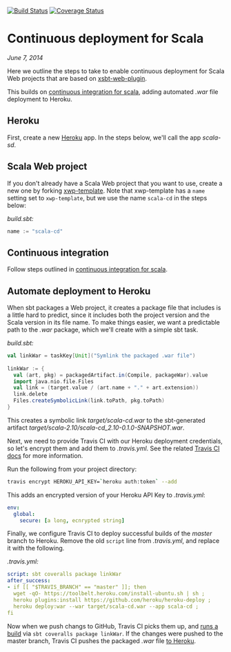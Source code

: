 [![Build Status](https://travis-ci.org/earldouglas/scala-cd.svg?branch=master)](https://travis-ci.org/earldouglas/scala-cd)
[![Coverage Status](https://coveralls.io/repos/earldouglas/scala-cd/badge.png)](https://coveralls.io/r/earldouglas/scala-cd)

# Continuous deployment for Scala

*June 7, 2014*

Here we outline the steps to take to enable continuous deployment for Scala
Web projects that are based on [xsbt-web-plugin](https://github.com/earldouglas/xsbt-web-plugin/).

This builds on [continuous integration for scala](https://github.com/earldouglas/scala-ci#continuous-integration-for-scala),
adding automated *.war* file deployment to Heroku.

## Heroku

First, create a new [Heroku](http://heroku.com/) app.  In the steps below, we'll
call the app *scala-sd*.

## Scala Web project

If you don't already have a Scala Web project that you want to use, create a new
one by forking [xwp-template](https://github.com/earldouglas/xwp-template).
Note that xwp-template has a `name` setting set to `xwp-template`, but we use
the name `scala-cd` in the steps below:

*build.sbt:*

```scala
name := "scala-cd"
```

## Continuous integration

Follow steps outlined in [continuous integration for scala](https://github.com/earldouglas/scala-ci#continuous-integration-for-scala).

## Automate deployment to Heroku

When sbt packages a Web project, it creates a package file that includes is a
little hard to predict, since it includes both the project version and the Scala
version in its file name.  To make things easier, we want a predictable path to
the *.war* package, which we'll create with a simple sbt task.

*build.sbt:*

```scala
val linkWar = taskKey[Unit]("Symlink the packaged .war file")
        
linkWar := {
  val (art, pkg) = packagedArtifact.in(Compile, packageWar).value
  import java.nio.file.Files
  val link = (target.value / (art.name + "." + art.extension))
  link.delete
  Files.createSymbolicLink(link.toPath, pkg.toPath)
}
```

This creates a symbolic link *target/scala-cd.war* to the sbt-generated
artifact *target/scala-2.10/scala-cd_2.10-0.1.0-SNAPSHOT.war*.

Next, we need to provide Travis CI with our Heroku deployment credentials, so let's
encrypt them and add them to *.travis.yml*.  See the related
[Travis CI docs](http://docs.travis-ci.com/user/deployment/heroku/)
for more information.

Run the following from your project directory:

```bash
travis encrypt HEROKU_API_KEY=`heroku auth:token` --add
```

This adds an encrypted version of your Heroku API Key to *.travis.yml*:

```yaml
env:
  global:
    secure: [a long, ecnrypted string]
```

Finally, we configure Travis CI to deploy successful builds of the *master*
branch to Heroku.  Remove the old `script` line from *.travis.yml*, and replace
it with the following.

*.travis.yml:*

```yaml
script: sbt coveralls package linkWar
after_success:
- if [[ "$TRAVIS_BRANCH" == "master" ]]; then
  wget -qO- https://toolbelt.heroku.com/install-ubuntu.sh | sh ;
  heroku plugins:install https://github.com/heroku/heroku-deploy ;
  heroku deploy:war --war target/scala-cd.war --app scala-cd ;
fi
```

Now when we push changs to GitHub, Travis CI picks them up, and
[runs a build](https://travis-ci.org/earldouglas/scala-cd/builds) via
`sbt coveralls package linkWar`.  If the changes were pushed to the master
branch, Travis CI pushes the packaged *.war* file [to Heroku](http://scala-cd.herokuapp.com/).

